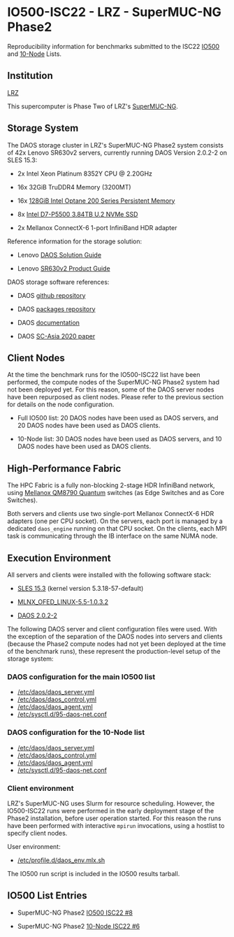 # IO500-ISC22 - LRZ - SuperMUC-NG Phase2

Reproducibility information for benchmarks submitted to the ISC22
[IO500](https://io500.org/list/isc22/io500) and
[10-Node](https://io500.org/list/isc22/ten) Lists.


## Institution

[LRZ](https://www.lrz.de/)

This supercomputer is Phase Two of LRZ's
[SuperMUC-NG](https://doku.lrz.de/pages/viewpage.action?pageId=64815239).


## Storage System

The DAOS storage cluster in LRZ's SuperMUC-NG Phase2 system consists of
42x Lenovo SR630v2 servers, currently running DAOS Version 2.0.2-2 on SLES 15.3:

* 2x Intel Xeon Platinum 8352Y CPU @ 2.20GHz

* 16x 32GiB TruDDR4 Memory (3200MT)

* 16x [128GiB Intel Optane 200 Series Persistent Memory](https://ark.intel.com/content/www/us/en/ark/products/series/203877/intel-optane-persistent-memory-200-series.html)
* 8x [Intel D7-P5500 3.84TB U.2 NVMe SSD](https://ark.intel.com/content/www/us/en/ark/products/202705/intel-ssd-d7p5500-series-3-84tb-2-5in-pcie-4-0-x4-3d3-tlc.html)

* 2x Mellanox ConnectX-6 1-port InfiniBand HDR adapter

Reference information for the storage solution:

* Lenovo [DAOS Solution Guide](https://lenovopress.lenovo.com/lp1421-designing-daos-storage-solutions-with-sr630-v2)

* Lenovo [SR630v2 Product Guide](https://lenovopress.lenovo.com/lp1391-thinksystem-sr630-v2-server)

DAOS storage software references:

* DAOS [github repository](https://github.com/daos-stack/daos)

* DAOS [packages repository](https://packages.daos.io/v2.0/)

* DAOS [documentation](https://docs.daos.io/v2.0/)

* DAOS [SC-Asia 2020 paper](https://doi.org/10.1007/978-3-030-48842-0_3)


## Client Nodes

At the time the benchmark runs for the IO500-ISC22 list have been performed,
the compute nodes of the SuperMUC-NG Phase2 system had not been deployed yet.
For this reason, some of the DAOS server nodes have been repurposed as client nodes.
Please refer to the previous section for details on the node configuration.

* Full IO500 list: 20 DAOS nodes have been used as DAOS servers, and 20 DAOS nodes have been used as DAOS clients.

* 10-Node list: 30 DAOS nodes have been used as DAOS servers, and 10 DAOS nodes have been used as DAOS clients.


## High-Performance Fabric

The HPC Fabric is a fully non-blocking 2-stage HDR InfiniBand network, using 
[Mellanox QM8790 Quantum](https://network.nvidia.com/related-docs/prod_ib_switch_systems/PB_QM8790.pdf)
switches (as Edge Switches and as Core Switches).

Both servers and clients use two single-port Mellanox ConnectX-6 HDR adapters (one per CPU socket).
On the servers, each port is managed by a dedicated `daos_engine` running on that CPU socket.
On the clients, each MPI task is communicating through the IB interface on the same NUMA node.


## Execution Environment

All servers and clients were installed with the following software stack:

* [SLES 15.3](https://www.suse.com/releasenotes/x86_64/SUSE-SLES/15-SP3/) (kernel version 5.3.18-57-default)

* [MLNX\_OFED\_LINUX-5.5-1.0.3.2](https://docs.nvidia.com/networking/display/MLNXOFEDv551032/Release+Notes)

* [DAOS 2.0.2-2](https://packages.daos.io/v2.0.2/Leap15/packages/x86_64/)

The following DAOS server and client configuration files were used.
With the exception of the separation of the DAOS nodes into servers and clients
(because the Phase2 compute nodes had not yet been deployed at the time of the benchmark runs),
these represent the production-level setup of the storage system:

### DAOS configuration for the main IO500 list

* [/etc/daos/daos\_server.yml](daos_server.yml)
* [/etc/daos/daos\_control.yml](daos_control.20srv.yml)
* [/etc/daos/daos\_agent.yml](daos_agent.yml)
* [/etc/sysctl.d/95-daos-net.conf](95-daos-net.conf)

### DAOS configuration for the 10-Node list

* [/etc/daos/daos\_server.yml](daos_server.yml)
* [/etc/daos/daos\_control.yml](daos_control.30srv.yml)
* [/etc/daos/daos\_agent.yml](daos_agent.yml)
* [/etc/sysctl.d/95-daos-net.conf](95-daos-net.conf)

### Client environment

LRZ's SuperMUC-NG uses Slurm for resource scheduling. However, the IO500-ISC22 runs were performed in the early
deployment stage of the Phase2 installation, before user operation started. For this reason the runs have been
performed with interactive `mpirun` invocations, using a hostlist to specify client nodes.

User environment:

* [/etc/profile.d/daos\_env.mlx.sh](daos_env.mlx.sh)

The IO500 run script is included in the IO500 results tarball.


## IO500 List Entries

* SuperMUC-NG Phase2 [IO500 ISC22 #8](https://io500.org/submissions/view/596)

* SuperMUC-NG Phase2 [10-Node ISC22 #6](https://io500.org/submissions/view/614)

